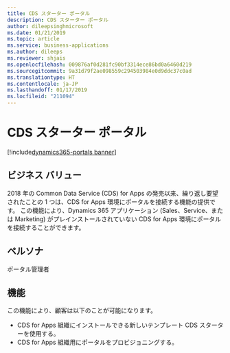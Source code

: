```yaml
---
title: CDS スターター ポータル
description: CDS スターター ポータル
author: dileepsinghmicrosoft
ms.date: 01/21/2019
ms.topic: article
ms.service: business-applications
ms.author: dileeps
ms.reviewer: shjais
ms.openlocfilehash: 009876af0d281fc90bf3314ece86bd0a6460d219
ms.sourcegitcommit: 9a31d79f2ae098559c294503984e0d9ddc37c0ad
ms.translationtype: HT
ms.contentlocale: ja-JP
ms.lasthandoff: 01/17/2019
ms.locfileid: "211094"
---
```

#  <a name="cds-starter-portal"></a>CDS スターター ポータル 
[!include[dynamics365-portals banner](../includes/dynamics365-portals.md)]


## <a name="business-value"></a>ビジネス バリュー

2018 年の Common Data Service (CDS) for Apps の発売以来、繰り返し要望されたことの 1 つは、CDS for Apps 環境にポータルを接続する機能の提供です。 この機能により、Dynamics 365 アプリケーション (Sales、Service、または Marketing) がプレインストールされていない CDS for Apps 環境にポータルを接続することができます。 

## <a name="persona"></a>ペルソナ 

ポータル管理者

## <a name="features"></a>機能

この機能により、顧客は以下のことが可能になります。

- CDS for Apps 組織にインストールできる新しいテンプレート CDS スターターを使用する。
- CDS for Apps 組織用にポータルをプロビジョニングする。

